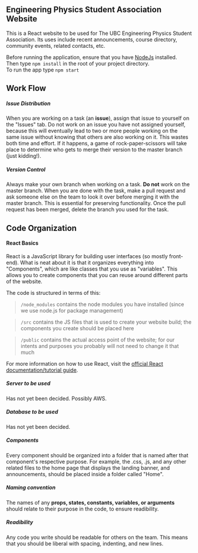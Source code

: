 ## Engineering Physics Student Association Website

This is a React website to be used for The UBC Engineering Physics Student Association. Its uses include recent announcements, course directory, community events, related contacts, etc.

Before running the application, ensure that you have [NodeJs](https://nodejs.org/en/) installed. <br> Then type `npm install` in the root of your project directory. <br> To run the app type `npm start`

## Work Flow

##### Issue Distribution

When you are working on a task (an **issue**), assign that issue to yourself on the "Issues" tab. Do not work on an issue you have not assigned yourself, because this will eventually lead to two or more people working on the same issue without knowing that others are also working on it. This wastes both time and effort. If it happens, a game of rock-paper-scissors will take place to determine who gets to merge their version to the master branch (just kidding!).

##### Version Control

Always make your own branch when working on a task. **Do not** work on the master branch. When you are done with the task, make a pull request and ask someone else on the team to look it over before merging it with the master branch. This is essential for preserving functionality. Once the pull request has been merged, delete the branch you used for the task.


## Code Organization

#### React Basics
React is a JavaScript library for building user interfaces (so mostly front-end). What is neat about it is that it organizes everything into "Components", which are like classes that you use as "variables". This allows you to create components that you can reuse around different parts of the website.

The code is structured in terms of this:

> `/node_modules` contains the node modules you have installed (since we use node.js for package management)

> `/src` contains the JS files that is used to create your website build; the components you create should be placed here

> `/public` contains the actual access point of the website; for our intents and purposes you probably will not need to change it that much

For more information on how to use React, visit the [official React documentation/tutorial guide](https://reactjs.org/docs/getting-started.html).

##### Server to be used

Has not yet been decided. Possibly AWS.

##### Database to be used

Has not yet been decided. 

##### Components

Every component should be organized into a folder that is named after that component's respective purpose. For example, the .css, .js, and any other related files to the home page that displays the landing banner, and announcements, should be placed inside a folder called "Home".

##### Naming convention 

The names of any **props, states, constants, variables, or arguments** should relate to their purpose in the code, to ensure readibility. 

##### Readibility

Any code you write should be readable for others on the team. This means that you should be liberal with spacing, indenting, and new lines. 


